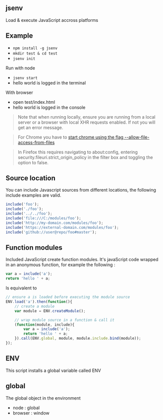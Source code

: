 ## jsenv

Load & execute JavaScript accross platforms

## Example

- `npm install -g jsenv`
- `mkdir test & cd test`
- `jsenv init`

Run with node

- `jsenv start`
- hello world is logged in the terminal

With browser

- open test/index.html
- hello world is logged in the console

>Note that when running locally, ensure you are running from a local server or a browser with local XHR requests enabled. If not you will get an error message.

>For Chrome you have to [start chrome using the flag --allow-file-access-from-files](http://www.chrome-allow-file-access-from-file.com)

>In Firefox this requires navigating to about:config, entering security.fileuri.strict_origin_policy in the filter box and toggling the option to false.

## Source location

You can include Javascript sources from different locations, the following include examples are valid.

```javascript
include('foo');
include('./foo');
include('../../foo');
include('file:///C:/modules/foo');
include('http://my-domain.com/modules/foo');
include('https://external-domain.com/modules/foo');
include('github://user@repo/foo#master');
```

## Function modules

Included JavaScript create function modules. It's javaScript code wrapped in an anonymous function, for example the following :

```javascript
var a = include('a');
return 'hello ' + a;
```

Is equivalent to

```javascript
// ensure a is loaded before executing the module source
ENV.load('a').then(function(){
	// create a module
	var module = ENV.createModule();

	// wrap module source in a function & call it
	(function(module, include){
		var a = include('a');
		return 'hello ' + a;
	}).call(ENV.global, module, module.include.bind(module));
});
```

## ENV

This script installs a global variable called ENV

## global

The global object in the environment

- node : global
- browser : window
